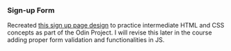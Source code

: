 ### Sign-up Form

Recreated [this sign up page design](https://cdn.statically.io/gh/TheOdinProject/curriculum/5f37d43908ef92499e95a9b90fc3cc291a95014c/html_css/project-sign-up-form/sign-up-form.png) to practice intermediate HTML and CSS concepts as part of the Odin Project. 
I will revise this later in the course adding proper form validation and functionalities in JS. 
